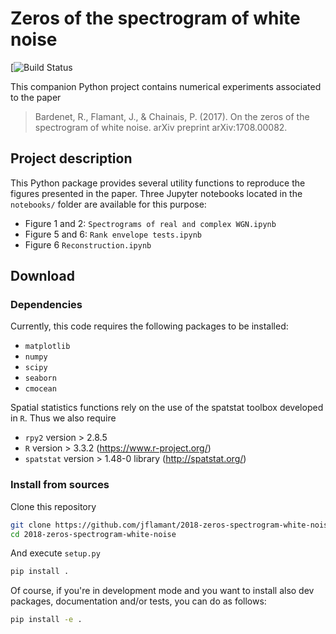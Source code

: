 # Zeros of the spectrogram of white noise
[![Build Status]()


This companion Python project contains numerical experiments associated to the paper

> Bardenet, R., Flamant, J., & Chainais, P. (2017). On the zeros of the  spectrogram of white noise. arXiv preprint arXiv:1708.00082.

## Project description

This Python package provides several utility functions to reproduce the figures presented in the paper.
Three Jupyter notebooks located in the `notebooks/` folder are available for this purpose:

- Figure 1 and 2: `Spectrograms of real and complex WGN.ipynb`
- Figure 5 and 6: `Rank envelope tests.ipynb`
- Figure 6 `Reconstruction.ipynb`

## Download

### Dependencies

Currently, this code requires the following packages to be installed:
- `matplotlib`
- `numpy`
- `scipy`
- `seaborn`
- `cmocean`

Spatial statistics functions rely on the use of the spatstat toolbox developed in `R`. Thus we also require
- `rpy2` version > 2.8.5
- `R` version > 3.3.2 (https://www.r-project.org/)
- `spatstat` version > 1.48-0 library (http://spatstat.org/)

### Install from sources

Clone this repository

```bash
git clone https://github.com/jflamant/2018-zeros-spectrogram-white-noise.git
cd 2018-zeros-spectrogram-white-noise
```

And execute `setup.py`

```bash
pip install .
```

Of course, if you're in development mode and you want to install also dev packages, documentation and/or tests, you can do as follows:

```bash
pip install -e .
```
